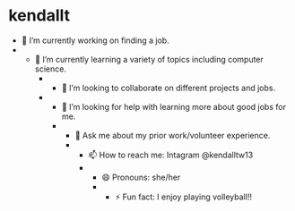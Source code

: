 # kendallt
- 🔭 I’m currently working on finding a job.
-  - 🌱 I’m currently learning a variety of topics including computer science.
      -  - 👯 I’m looking to collaborate on different projects and jobs.
      -  - 🤔 I’m looking for help with learning more about good jobs for me.
         -  - 💬 Ask me about my prior work/volunteer experience.
            -  - 📫 How to reach me: Intagram @kendalltw13
               -  - 😄 Pronouns: she/her
                  -   - ⚡ Fun fact: I enjoy playing volleyball!!
